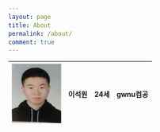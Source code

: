 ```yaml
---
layout: page
title: About
permalink: /about/
comment: true
---
```


|<img src="https://raw.githubusercontent.com/gwnuysw/gwnuysw.github.io/master/_images/face.jpg" alt="Drawing" style="width: 100px; height: 120px"/>|이석원|24세|gwnu컴공|
|:---:|:---:|:---:|:---:|
